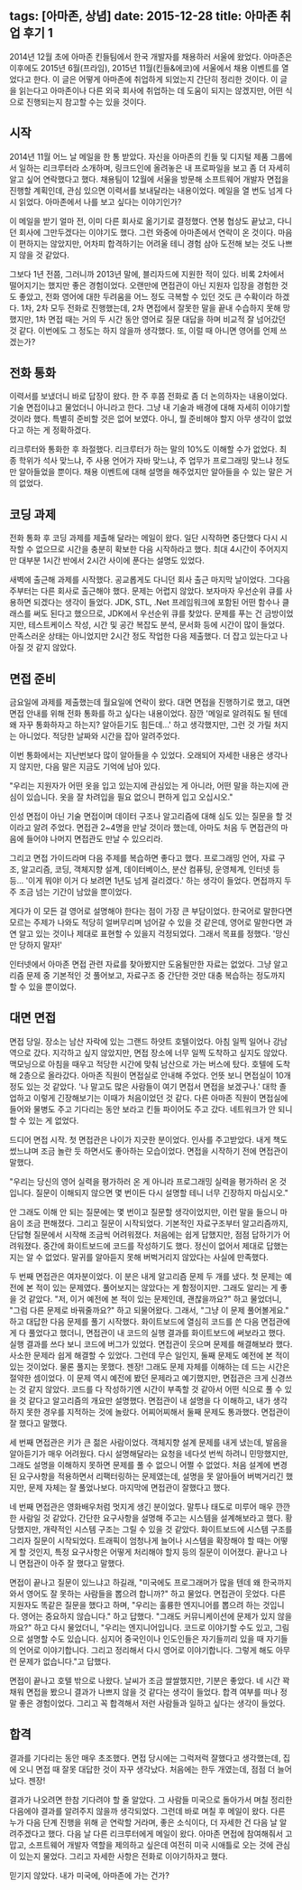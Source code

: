 tags: [아마존, 상념]
date: 2015-12-28
title: 아마존 취업 후기 1
---
2014년 12월 초에 아마존 킨들팀에서 한국 개발자를 채용하러 서울에 왔었다. 아마존은 이후에도 2015년 6월(프라임), 2015년 11월(킨들&에코)에 서울에서 채용 이벤트를 열었다고 한다. 이 글은 어떻게 아마존에 취업하게 되었는지 간단히 정리한 것이다. 이 글을 읽는다고 아마존이나 다른 외국 회사에 취업하는 데 도움이 되지는 않겠지만, 어떤 식으로 진행되는지 참고할 수는 있을 것이다.
<!--more-->

## 시작
2014년 11월 어느 날 메일을 한 통 받았다. 자신을 아마존의 킨들 및 디지털 제품 그룹에서 일하는 리크루터라 소개하며, 링크드인에 올려놓은 내 프로파일을 보고 좀 더 자세히 알고 싶어 연락했다고 했다. 채용팀이 12월에 서울을 방문해 소프트웨어 개발자 면접을 진행할 계획인데, 관심 있으면 이력서를 보내달라는 내용이었다. 메일을 열 번도 넘게 다시 읽었다. 아마존에서 나를 보고 싶다는 이야기인가?

이 메일을 받기 얼마 전, 이미 다른 회사로 옮기기로 결정했다. 연봉 협상도 끝났고, 다니던 회사에 그만두겠다는 이야기도 했다. 그런 와중에 아마존에서 연락이 온 것이다. 마음이 편하지는 않았지만, 어차피 합격하기는 어려울 테니 경험 삼아 도전해 보는 것도 나쁘지 않을 것 같았다.

그보다 1년 전쯤, 그러니까 2013년 말에, 블리자드에 지원한 적이 있다. 비록 2차에서 떨어지기는 했지만 좋은 경험이었다. 오랜만에 면접관이 아닌 지원자 입장을 경험한 것도 좋았고, 전화 영어에 대한 두려움을 어느 정도 극복할 수 있던 것도 큰 수확이라 하겠다. 1차, 2차 모두 전화로 진행했는데, 2차 면접에서 잘못한 말을 끝내 수습하지 못해 망했지만, 1차 면접 때는 거의 두 시간 동안 영어로 질문 대답을 하며 비교적 잘 넘어갔던 것 같다. 이번에도 그 정도는 하지 않을까 생각했다. 또, 이럴 때 아니면 영어를 언제 쓰겠는가?

## 전화 통화
이력서를 보냈더니 바로 답장이 왔다. 한 주 후쯤 전화로 좀 더 논의하자는 내용이었다. 기술 면접이냐고 물었더니 아니라고 한다. 그냥 내 기술과 배경에 대해 자세히 이야기할 것이라 했다. 특별히 준비할 것은 없어 보였다. 아니, 뭘 준비해야 할지 아무 생각이 없었다고 하는 게 정확하겠다.

리크루터와 통화한 후 좌절했다. 리크루터가 하는 말의 10%도 이해할 수가 없었다. 최종 학위가 석사 맞느냐, 주 사용 언어가 자바 맞느냐, 주 업무가 프로그래밍 맞느냐 정도만 알아들었을 뿐이다. 채용 이벤트에 대해 설명을 해주었지만 알아들을 수 있는 말은 거의 없었다.

## 코딩 과제
전화 통화 후 코딩 과제를 제출해 달라는 메일이 왔다. 일단 시작하면 중단했다 다시 시작할 수 없으므로 시간을 충분히 확보한 다음 시작하라고 했다. 최대 4시간이 주어지지만 대부분 1시간 반에서 2시간 사이에 푼다는 설명도 있었다.

새벽에 출근해 과제를 시작했다. 공교롭게도 다니던 회사 출근 마지막 날이었다. 그다음 주부터는 다른 회사로 출근해야 했다. 문제는 어렵지 않았다. 보자마자 우선순위 큐를 사용하면 되겠다는 생각이 들었다. JDK, STL, .Net 프레임워크에 포함된 어떤 함수나 클래스를 써도 된다고 했으므로, JDK에서 우선순위 큐를 찾았다. 문제를 푸는 건 금방이었지만, 테스트케이스 작성, 시간 및 공간 복잡도 분석, 문서화 등에 시간이 많이 들었다. 만족스러운 상태는 아니었지만 2시간 정도 작업한 다음 제출했다. 더 잡고 있는다고 나아질 것 같지 않았다.

## 면접 준비
금요일에 과제를 제출했는데 월요일에 연락이 왔다. 대면 면접을 진행하기로 했고, 대면 면접 안내를 위해 전화 통화를 하고 싶다는 내용이었다. 잠깐 '메일로 알려줘도 될 텐데 왜 자꾸 통화하자고 하는지? 알아듣기도 힘든데...' 하고 생각했지만, 그런 것 가릴 처지는 아니었다. 적당한 날짜와 시간을 잡아 알려주었다.

이번 통화에서는 지난번보다 많이 알아들을 수 있었다. 오래되어 자세한 내용은 생각나지 않지만, 다음 말은 지금도 기억에 남아 있다.

"우리는 지원자가 어떤 옷을 입고 있는지에 관심있는 게 아니라, 어떤 말을 하는지에 관심이 있습니다. 옷을 잘 차려입을 필요 없으니 편하게 입고 오십시오."

인성 면접이 아닌 기술 면접이며 데이터 구조나 알고리즘에 대해 심도 있는 질문을 할 것이라고 알려 주었다. 면접관 2~4명을 만날 것이라 했는데, 아마도 처음 두 면접관의 마음에 들어야 나머지 면접관도 만날 수 있으리라.

그리고 면접 가이드라며 다음 주제를 복습하면 좋다고 했다. 프로그래밍 언어, 자료 구조, 알고리즘, 코딩, 객체지향 설계, 데이터베이스, 분산 컴퓨팅, 운영체계, 인터넷 등등... '이게 뭐야! 이거 다 보려면 1년도 넘게 걸리겠다.' 하는 생각이 들었다. 면접까지 두 주 조금 넘는 기간이 남았을 뿐이었다.

게다가 이 모든 걸 영어로 설명해야 한다는 점이 가장 큰 부담이었다. 한국어로 말한다면 모르는 주제가 나와도 적당히 얼버무리며 넘어갈 수 있을 것 같은데, 영어로 말한다면 과연 알고 있는 것이나 제대로 표현할 수 있을지 걱정되었다. 그래서 목표를 정했다. '망신만 당하지 말자!'

인터넷에서 아마존 면접 관련 자료를 찾아봤지만 도움될만한 자료는 없었다. 그냥 알고리즘 문제 중 기본적인 것 풀어보고, 자료구조 중 간단한 것만 대충 복습하는 정도까지 할 수 있을 뿐이었다.

## 대면 면접
면접 당일. 장소는 남산 자락에 있는 그랜드 하얏트 호텔이었다. 아침 일찍 일어나 강남역으로 갔다. 지각하고 싶지 않았지만, 면접 장소에 너무 일찍 도착하고 싶지도 않았다. 맥모닝으로 아침을 때우고 적당한 시간에 맞춰 남산으로 가는 버스에 탔다. 호텔에 도착해 2층으로 올라갔다. 아마존 직원이 면접실로 안내해 주었다. 언뜻 보니 면접실이 10개 정도 있는 것 같았다. '나 말고도 많은 사람들이 여기 면접서 면접을 보겠구나.' 대학 졸업하고 이렇게 긴장해보기는 이때가 처음이었던 것 같다. 다른 아마존 직원이 면접실에 들어와 물병도 주고 기다리는 동안 보라고 킨들 파이어도 주고 갔다. 네트워크가 안 되니 할 수 있는 게 없었다.

드디어 면접 시작. 첫 면접관은 나이가 지긋한 분이었다. 인사를 주고받았다. 내게 책도 썼느냐며 조금 놀란 듯 하면서도 좋아하는 모습이었다. 면접을 시작하기 전에 면접관이 말했다.

"우리는 당신의 영어 실력을 평가하러 온 게 아니라 프로그래밍 실력을 평가하러 온 것입니다. 질문이 이해되지 않으면 몇 번이든 다시 설명할 테니 너무 긴장하지 마십시오."

안 그래도 이해 안 되는 질문에는 몇 번이고 질문할 생각이었지만, 이런 말을 들으니 마음이 조금 편해졌다. 그리고 질문이 시작되었다. 기본적인 자료구조부터 알고리즘까지, 단답형 질문에서 시작해 조금씩 어려워졌다. 처음에는 쉽게 답했지만, 점점 답하기가 어려워졌다. 중간에 화이트보드에 코드를 작성하기도 했다. 정신이 없어서 제대로 답했는지는 알 수 없었다. 말귀를 알아듣지 못해 버벅거리지 않았다는 사실에 만족했다.

두 번째 면접관은 여자분이었다. 이 분은 내게 알고리즘 문제 두 개를 냈다. 첫 문제는 예전에 본 적이 있는 문제였다. 풀어보지는 않았다는 게 함정이지만. 그래도 알리는 게 좋을 것 같았다. "저, 이거 예전에 본 적이 있는 문제인데, 괜찮을까요?" 하고 물었더니, "그럼 다른 문제로 바꿔줄까요?" 하고 되물어왔다. 그래서, "그냥 이 문제 풀어볼게요." 하고 대답한 다음 문제를 풀기 시작했다. 화이트보드에 열심히 코드를 쓴 다음 면접관에게 다 풀었다고 했더니, 면접관이 내 코드의 실행 결과를 화이트보드에 써보라고 했다. 실행 결과를 쓰다 보니 코드에 버그가 있었다. 면접관이 웃으며 문제를 해결해보라 했다. 사소한 문제라 쉽게 해결할 수 있었다. 그런데 무슨 일인지, 둘째 문제도 예전에 본 적이 있는 것이었다. 물론 풀지는 못했다. 젠장! 그래도 문제 자체를 이해하는 데 드는 시간은 절약한 셈이었다. 이 문제 역시 예전에 봤던 문제라고 예기했지만, 면접관은 크게 신경쓰는 것 같지 않았다. 코드를 다 작성하기엔 시간이 부족할 것 같아서 어떤 식으로 풀 수 있을 것 같다고 알고리즘의 개요만 설명했다. 면접관이 내 설명을 다 이해하고, 내가 생각하지 못한 경우를 지적하는 것에 놀랐다. 어찌어찌해서 둘째 문제도 통과했다. 면접관이 잘 했다고 말했다.

세 번째 면접관은 키가 큰 젊은 사람이었다. 객체지향 설계 문제를 내게 냈는데, 발음을 알아듣기가 매우 어려웠다. 다시 설명해달라는 요청을 네다섯 번씩 하려니 민망했지만, 그래도 설명을 이해하지 못하면 문제를 풀 수 없으니 어쩔 수 없었다. 처음 설계에 변경된 요구사항을 적용하면서 리팩터링하는 문제였는데, 설명을 못 알아들어 버벅거리긴 했지만, 문제 자체는 잘 풀었나보다. 마지막에 면접관이 잘했다고 했다.

네 번째 면접관은 영화배우처럼 멋지게 생긴 분이었다. 말투나 태도로 미루어 매우 깐깐한 사람일 것 같았다. 간단한 요구사항을 설명해 주고는 시스템을 설계해보라고 했다. 황당했지만, 개략적인 시스템 구조는 그릴 수 있을 것 같았다. 화이트보드에 시스템 구조를 그리자 질문이 시작되었다. 트래픽이 엄청나게 늘어나 시스템을 확장해야 할 때는 어떻게 할 것인지, 특정 요구사항은 어떻게 처리해야 할지 등의 질문이 이어졌다. 끝나고 나니 면접관이 아주 잘 했다고 말했다.

면접이 끝나고 질문이 있느냐고 하길래, "미국에도 프로그래머가 많을 텐데 왜 한국까지 와서 영어도 잘 못하는 사람들을 뽑으려 합니까?" 하고 물었다. 면접관이 웃었다. 다른 지원자도 똑같은 질문을 했다고 하며, "우리는 훌륭한 엔지니어를 뽑으려 하는 것입니다. 영어는 중요하지 않습니다." 하고 답했다. "그래도 커뮤니케이션에 문제가 있지 않을까요?" 하고 다시 물었더니, "우리는 엔지니어입니다. 코드로 이야기할 수도 있고, 그림으로 설명할 수도 있습니다. 심지어 중국인이나 인도인들은 자기들끼리 있을 때 자기들의 언어로 이야기합니다. 그리고 정리해서 다시 영어로 이야기합니다. 그렇게 해도 아무런 문제가 없습니다."고 답했다.

면접이 끝나고 호텔 밖으로 나왔다. 날씨가 조금 쌀쌀했지만, 기분은 좋았다. 네 시간 꽉 채워 면접을 봤으니 결과가 나쁘지 않을 것 같다는 생각이 들었다. 합격 여부를 떠나 정말 좋은 경험이었다. 그리고 꼭 합격해서 저런 사람들과 일하고 싶다는 생각이 들었다.

## 합격
결과를 기다리는 동안 매우 초조했다. 면접 당시에는 그럭저럭 잘했다고 생각했는데, 집에 오니 면접 때 잘못 대답한 것이 자꾸 생각났다. 처음에는 한두 개였는데, 점점 더 늘어났다. 젠장!

결과가 나오려면 한참 기다려야 할 줄 알았다. 그 사람들 미국으로 돌아가서 며칠 정리한 다음에야 결과를 알려주지 않을까 생각되었다. 그런데 바로 며칠 후 메일이 왔다. 다른 누가 다음 단계 진행을 위해 곧 연락할 거라며, 좋은 소식이다, 더 자세한 건 다음 날 알려주겠다고 했다. 다음 날 다른 리크루터에게 메일이 왔다. 아마존 면접에 참여해줘서 고맙고, 소프트웨어 개발자 역할을 제의하고 싶은데 여전히 미국 시애틀로 오는 것에 관심이 있는지 물었다. 그리고 자세한 사항은 전화로 이야기하자고 했다.

믿기지 않았다. 내가 미국에, 아마존에 가는 건가?
